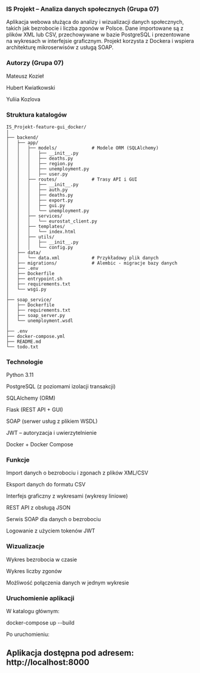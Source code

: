 ### IS Projekt – Analiza danych społecznych (Grupa 07)
Aplikacja webowa służąca do analizy i wizualizacji danych społecznych, takich jak bezrobocie i liczba zgonów w Polsce. Dane importowane są z plików XML lub CSV, przechowywane w bazie PostgreSQL i prezentowane na wykresach w interfejsie graficznym. Projekt korzysta z Dockera i wspiera architekturę mikroserwisów z usługą SOAP.

### Autorzy (Grupa 07)
Mateusz Kozieł

Hubert Kwiatkowski

Yuliia Kozlova

### Struktura katalogów
```
IS_Projekt-feature-gui_docker/
│
├── backend/
│   ├── app/
│   │   ├── models/             # Modele ORM (SQLAlchemy)
│   │   │   ├── __init__.py
│   │   │   ├── deaths.py
│   │   │   ├── region.py
│   │   │   ├── unemployment.py
│   │   │   ├── user.py
│   │   ├── routes/             # Trasy API i GUI
│   │   │   ├── __init__.py
│   │   │   ├── auth.py
│   │   │   ├── deaths.py
│   │   │   ├── export.py
│   │   │   ├── gui.py
│   │   │   └── unemployment.py
│   │   ├── services/
│   │   │   └── eurostat_client.py
│   │   ├── templates/
│   │   │   └── index.html
│   │   ├── utils/
│   │   │   ├── __init__.py
│   │   │   └── config.py
│   ├── data/
│   │   └── data.xml            # Przykładowy plik danych
│   ├── migrations/             # Alembic - migracje bazy danych
│   ├── .env
│   ├── Dockerfile
│   ├── entrypoint.sh
│   ├── requirements.txt
│   └── wsgi.py
│
├── soap_service/
│   ├── Dockerfile
│   ├── requirements.txt
│   ├── soap_server.py
│   └── unemployment.wsdl
│
├── .env
├── docker-compose.yml
├── README.md
└── todo.txt
```


### Technologie
Python 3.11

PostgreSQL (z poziomami izolacji transakcji)

SQLAlchemy (ORM)

Flask (REST API + GUI)

SOAP (serwer usług z plikiem WSDL)

JWT – autoryzacja i uwierzytelnienie

Docker + Docker Compose

### Funkcje
Import danych o bezrobociu i zgonach z plików XML/CSV

Eksport danych do formatu CSV

Interfejs graficzny z wykresami (wykresy liniowe)

REST API z obsługą JSON

Serwis SOAP dla danych o bezrobociu

Logowanie z użyciem tokenów JWT

### Wizualizacje
Wykres bezrobocia w czasie

Wykres liczby zgonów

Możliwość połączenia danych w jednym wykresie

### Uruchomienie aplikacji
W katalogu głównym:

docker-compose up --build

Po uruchomieniu:

## Aplikacja dostępna pod adresem: http://localhost:8000
